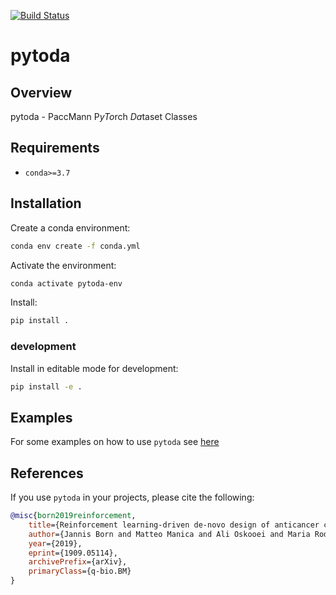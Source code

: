 [![Build Status](https://travis-ci.org/PaccMann/paccmann_datasets.svg?branch=master)](https://travis-ci.org/PaccMann/paccmann_datasets)
# pytoda

## Overview

pytoda - PaccMann P*yTo*rch *Da*taset Classes

## Requirements

- `conda>=3.7`

## Installation

Create a conda environment:

```sh
conda env create -f conda.yml
```

Activate the environment:

```sh
conda activate pytoda-env
```

Install:

```sh
pip install .
```

### development

Install in editable mode for development:

```sh
pip install -e .
```

## Examples

For some examples on how to use `pytoda` see [here](./examples)

## References

If you use `pytoda` in your projects, please cite the following:

```bib
@misc{born2019reinforcement,
    title={Reinforcement learning-driven de-novo design of anticancer compounds conditioned on biomolecular profiles},
    author={Jannis Born and Matteo Manica and Ali Oskooei and Maria Rodriguez Martinez},
    year={2019},
    eprint={1909.05114},
    archivePrefix={arXiv},
    primaryClass={q-bio.BM}
}
```
